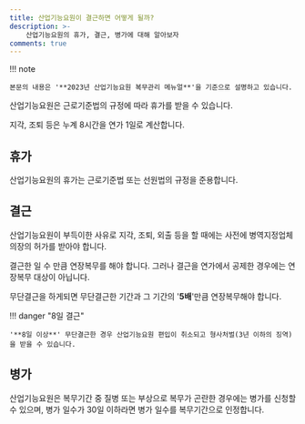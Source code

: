 ```yaml
---
title: 산업기능요원이 결근하면 어떻게 될까?
description: >-
    산업기능요원의 휴가, 결근, 병가에 대해 알아보자
comments: true
---
```


!!! note

    본문의 내용은 '**2023년 산업기능요원 복무관리 메뉴얼**'을 기준으로 설명하고 있습니다.

산업기능요원은 근로기준법의 규정에 따라 휴가를 받을 수 있습니다.

지각, 조퇴 등은 누계 8시간을 연가 1일로 계산합니다.

## 휴가

산업기능요원의 휴가는 근로기준법 또는 선원법의 규정을 준용합니다.

## 결근

산업기능요원이 부득이한 사유로 지각, 조퇴, 외출 등을 할 때에는 사전에 병역지정업체의장의 허가를 받아야 합니다.

결근한 일 수 만큼 연장복무를 해야 합니다. 그러나 결근을 연가에서 공제한 경우에는 연장복무 대상이 아닙니다.

무단결근을 하게되면 무단결근한 기간과 그 기간의 '**5배**'만큼 연장복무해야 합니다.

!!! danger "8일 결근"

    '**8일 이상**' 무단결근한 경우 산업기능요원 편입이 취소되고 형사처벌(3년 이하의 징역)을 받을 수 있습니다.

## 병가

산업기능요원은 복무기간 중 질병 또는 부상으로 복무가 곤란한 경우에는 병가를 신청할 수 있으며, 병가 일수가 30일 이하라면 병가 일수를 복무기간으로 인정합니다.
